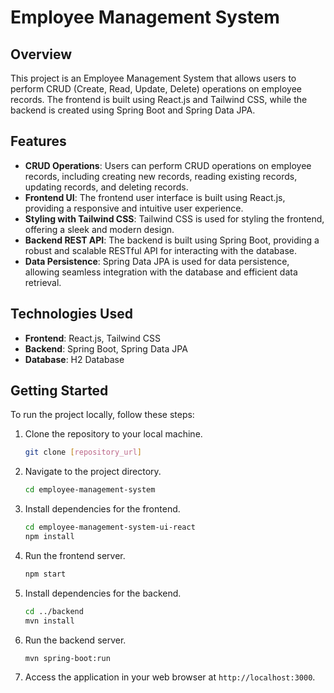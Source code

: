 # Employee Management System

## Overview

This project is an Employee Management System that allows users to perform CRUD (Create, Read, Update, Delete) operations on employee records. The frontend is built using React.js and Tailwind CSS, while the backend is created using Spring Boot and Spring Data JPA.

## Features

- **CRUD Operations**: Users can perform CRUD operations on employee records, including creating new records, reading existing records, updating records, and deleting records.
- **Frontend UI**: The frontend user interface is built using React.js, providing a responsive and intuitive user experience.
- **Styling with Tailwind CSS**: Tailwind CSS is used for styling the frontend, offering a sleek and modern design.
- **Backend REST API**: The backend is built using Spring Boot, providing a robust and scalable RESTful API for interacting with the database.
- **Data Persistence**: Spring Data JPA is used for data persistence, allowing seamless integration with the database and efficient data retrieval.

## Technologies Used

- **Frontend**: React.js, Tailwind CSS
- **Backend**: Spring Boot, Spring Data JPA
- **Database**: H2 Database

## Getting Started

To run the project locally, follow these steps:

1. Clone the repository to your local machine.
   ```bash
   git clone [repository_url]
   ```

2. Navigate to the project directory.
   ```bash
   cd employee-management-system
   ```

3. Install dependencies for the frontend.
   ```bash
   cd employee-management-system-ui-react
   npm install
   ```

4. Run the frontend server.
   ```bash
   npm start
   ```

5. Install dependencies for the backend.
   ```bash
   cd ../backend
   mvn install
   ```

6. Run the backend server.
   ```bash
   mvn spring-boot:run
   ```

7. Access the application in your web browser at `http://localhost:3000`.
